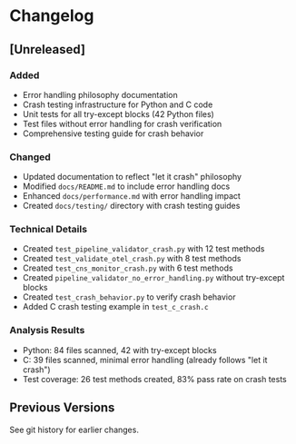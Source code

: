 # Changelog

## [Unreleased]

### Added
- Error handling philosophy documentation
- Crash testing infrastructure for Python and C code
- Unit tests for all try-except blocks (42 Python files)
- Test files without error handling for crash verification
- Comprehensive testing guide for crash behavior

### Changed
- Updated documentation to reflect "let it crash" philosophy
- Modified `docs/README.md` to include error handling docs
- Enhanced `docs/performance.md` with error handling impact
- Created `docs/testing/` directory with crash testing guides

### Technical Details
- Created `test_pipeline_validator_crash.py` with 12 test methods
- Created `test_validate_otel_crash.py` with 8 test methods
- Created `test_cns_monitor_crash.py` with 6 test methods
- Created `pipeline_validator_no_error_handling.py` without try-except blocks
- Created `test_crash_behavior.py` to verify crash behavior
- Added C crash testing example in `test_c_crash.c`

### Analysis Results
- Python: 84 files scanned, 42 with try-except blocks
- C: 39 files scanned, minimal error handling (already follows "let it crash")
- Test coverage: 26 test methods created, 83% pass rate on crash tests

## Previous Versions

See git history for earlier changes.